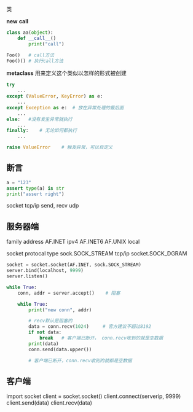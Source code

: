 
类

__new__
__call__
```python
class aa(object):
    def __call__()
        print("call")

Foo()   # call方法
Foo()() # 执行call方法
```

__metaclass__   用来定义这个类似以怎样的形式被创建

```python
try
    ...
except (ValueError, KeyError) as e:
    ...
except Exception as e:  # 放在异常处理的最后面
    ...
else:   #没有发生异常就执行
    ...
finally:    # 无论如何都执行
    ...

raise ValueError    # 触发异常，可以自定义
```


## 断言
```python
a = "123"
assert type(a) is str
print("assert right")
```

socket
    tcp/ip  send, recv
    udp


## 服务器端

family address
    AF.INET ipv4
    AF.INET6
    AF.UNIX     local

socket protocal type
    sock.SOCK_STREAM    tcp/ip
    socket.SOCK_DGRAM

```python
socket = socket.socket(AF.INET, sock.SOCK_STREAM)
server.bind(localhost, 9999)
server.listen()

while True:
    conn, addr = server.accept()    # 阻塞

    while True:
        print("new conn", addr)

        # recv默认是阻塞的
        data = conn.recv(1024)     # 官方建议不超过8192
        if not data:
            break   # 客户端已断开， conn.recv收到的就是空数据
        print(data)
        conn.send(data.upper())

        # 客户端已断开，conn.recv收到的就都是空数据

```

## 客户端
import socket
client = socket.socket()
client.connect(serverip, 9999)
client.send(data)
client.recv(data)